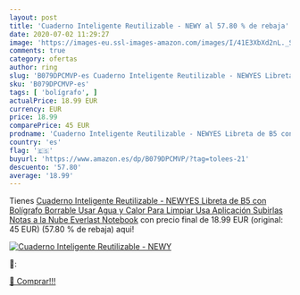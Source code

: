 ```yaml
---
layout: post
title: 'Cuaderno Inteligente Reutilizable - NEWY al 57.80 % de rebaja'
date: 2020-07-02 11:29:27
image: 'https://images-eu.ssl-images-amazon.com/images/I/41E3XbXd2nL._SL200_.jpg'
comments: true
category: ofertas
author: ring
slug: 'B079DPCMVP-es Cuaderno Inteligente Reutilizable - NEWYES Libreta de B5...'
sku: 'B079DPCMVP-es'
tags: [ 'bolígrafo', ]
actualPrice: 18.99 EUR
currency: EUR
price: 18.99
comparePrice: 45 EUR
prodname: 'Cuaderno Inteligente Reutilizable - NEWYES Libreta de B5 con Bolígrafo Borrable Usar Agua y Calor Para Limpiar Usa Aplicación Subirlas Notas a la Nube Everlast Notebook'
country: 'es'
flag: '🇪🇸'
buyurl: 'https://www.amazon.es/dp/B079DPCMVP/?tag=tolees-21'
descuento: '57.80'
average: '18.99'
---
```


Tienes [Cuaderno Inteligente Reutilizable - NEWYES Libreta de B5 con Bolígrafo Borrable Usar Agua y Calor Para Limpiar Usa Aplicación Subirlas Notas a la Nube Everlast Notebook](https://www.amazon.es/dp/B079DPCMVP/?tag=tolees-21) con precio final de  18.99 EUR (original: 45 EUR) (57.80 %  de rebaja) aqui!

[![Cuaderno Inteligente Reutilizable - NEWY](https://images-eu.ssl-images-amazon.com/images/I/41E3XbXd2nL._SL200_.jpg)](https://www.amazon.es/dp/B079DPCMVP/?tag=tolees-21)

🔎:


[🛒 Comprar!!!](https://www.amazon.es/dp/B079DPCMVP/?tag=tolees-21)
